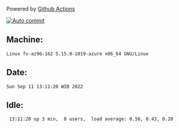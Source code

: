 Powered by [Github Actions](https://github.com/features/actions)

[![Auto commit](https://github.com/hiage/workstation/workflows/Auto%20commit/badge.svg)](https://github.com/hiage/workstation/actions?query=workflow%3A%22Auto+commit%22)

## Machine:
```
Linux fv-az96-162 5.15.0-1019-azure x86_64 GNU/Linux
```
## Date:
```
Sun Sep 11 13:11:20 WIB 2022
```
## Idle:
```
 13:11:20 up 3 min,  0 users,  load average: 0.56, 0.43, 0.20
```

